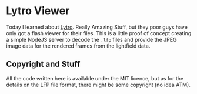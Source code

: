 # Lytro Viewer

Today I learned about [Lytro](https://www.lytro.com/).  Really Amazing Stuff, but they poor guys have only got a flash viewer for their files.  This is a little proof of concept creating a simple NodeJS server to decode the `.lfp` files and provide the JPEG image data for the rendered frames from the lightfield data.

## Copyright and Stuff

All the code written here is available under the MIT licence, but as for the details on the LFP file format, there might be some copyright (no idea ATM).